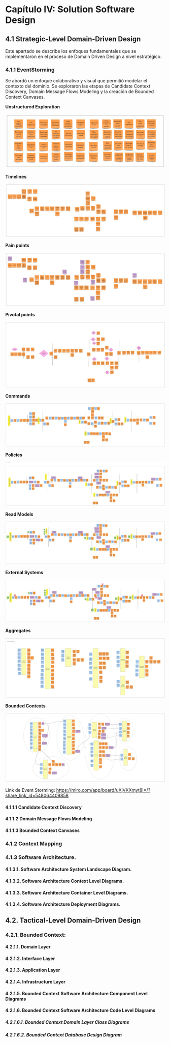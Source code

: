 # Capítulo IV: Solution Software Design

## 4.1 Strategic-Level Domain-Driven Design

Este apartado se describe los enfoques fundamentales que se implementaron en el proceso de Domain Driven Design a nivel estratégico.

### 4.1.1 EventStorming

Se abordó un enfoque colaborativo y visual que permitió modelar el contexto del dominio. Se exploraron las etapas de Candidate Context Discovery, Domain Message Flows Modeling y la creación de Bounded Context Canvases.

**Unstructured Exploration**

<div align="center">
    <img src="../Resources/event-storming/unstructured_exploration.jpg">
</div>

**Timelines**

<div align="center">
    <img src="../Resources/event-storming/timeline.jpg">
</div>

**Pain points**

<div align="center">
    <img src="../Resources/event-storming/pain_points.jpg">
</div>

**Pivotal points**

<div align="center">
    <img src="../Resources/event-storming/pivotal_points.jpg">
</div>

**Commands**

<div align="center">
    <img src="../Resources/event-storming/Commands.jpg">
</div>

**Policies**

<div align="center">
    <img src="../Resources/event-storming/Policies.jpg">
</div>

**Read Models**

<div align="center">
    <img src="../Resources/event-storming/Read_models.jpg">
</div>

**External Systems**

<div align="center">
    <img src="../Resources/event-storming/External_systems.jpg">
</div>

**Aggregates**

<div align="center">
    <img src="../Resources/event-storming/Aggregates.jpg">
</div>

**Bounded Contexts**

<div align="center">
    <img src="../Resources/event-storming/Bounded Contexts.jpg">
</div>

Link de Event Storming: https://miro.com/app/board/uXjVKXmyt8I=/?share_link_id=548064409858

#### 4.1.1.1 Candidate Context Discovery

#### 4.1.1.2 Domain Message Flows Modeling

#### 4.1.1.3 Bounded Context Canvases

### 4.1.2 Context Mapping

### 4.1.3 Software Architecture.

#### 4.1.3.1. Software Architecture System Landscape Diagram.

#### 4.1.3.2. Software Architecture Context Level Diagrams.

#### 4.1.3.3. Software Architecture Container Level Diagrams.

#### 4.1.3.4. Software Architecture Deployment Diagrams.

## 4.2. Tactical-Level Domain-Driven Design

### 4.2.1. Bounded Context: <Bounded Context Name>

#### 4.2.1.1. Domain Layer

#### 4.2.1.2. Interface Layer

#### 4.2.1.3. Application Layer

#### 4.2.1.4. Infrastructure Layer

#### 4.2.1.5. Bounded Context Software Architecture Component Level Diagrams

#### 4.2.1.6. Bounded Context Software Architecture Code Level Diagrams

##### 4.2.1.6.1. Bounded Context Domain Layer Class Diagrams

##### 4.2.1.6.2. Bounded Context Database Design Diagram

<!-- ### 4.2.1. Bounded Context: <Bounded Context Name>

#### 4.2.1.1. Domain Layer

#### 4.2.1.2. Interface Layer

#### 4.2.1.3. Application Layer

#### 4.2.1.4. Infrastructure Layer

#### 4.2.1.6. Bounded Context Software Architecture Component Level Diagrams

#### 4.2.1.7. Bounded Context Software Architecture Code Level Diagrams

##### 4.2.1.7.1. Bounded Context Domain Layer Class Diagrams

##### 4.2.1.7.2. Bounded Context Database Design Diagram-->
